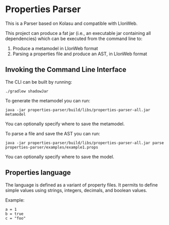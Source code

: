 # Properties Parser

This is a Parser based on Kolasu and compatible with LIonWeb.

This project can produce a fat jar (i.e., an executable jar containing all dependencies) which can be 
executed from the command line to:

1. Produce a metamodel in LIonWeb format
2. Parsing a properties file and produce an AST, in LIonWeb format

## Invoking the Command Line Interface

The CLI can be built by running:
```
./gradlew shadowJar
```

To generate the metamodel you can run:
```
java -jar properties-parser/build/libs/properties-parser-all.jar metamodel
```
You can optionally specify where to save the metamodel.


To parse a file and save the AST you can run:
```
java -jar properties-parser/build/libs/properties-parser-all.jar parse properties-parser/examples/example1.props
```
You can optionally specify where to save the model.

## Properties language

The language is defined as a variant of property files. It permits to define simple values using
strings, integers, decimals, and boolean values.

Example:
```
a = 1
b = true
c = "foo"
```